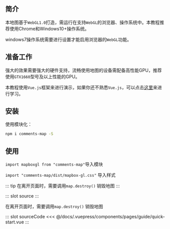 ## 简介
本地图基于`WebGL1.0`打造，需运行在支持`WebGL`的浏览器、操作系统中。本教程推荐使用Chrome和Windows10+操作系统。

windows7操作系统需要进行设置才能启用浏览器的`WebGL`功能。

## 准备工作
强大的效果需要强大的硬件支持，流畅使用地图的设备需配备高性能GPU，推荐使用`GTX1660`型号及以上性能的GPU。

本教程使用`Vue.js`框架来进行演示，如果你还不熟悉`Vue.js`，可以点击[这里](https://cn.vuejs.org/v2/guide/)来进行学习。

## 安装
使用模块化：
```bash
npm i comments-map -S
```
## 使用
`import mapboxgl from "comments-map"`导入模块

`import "comments-map/dist/mapbox-gl.css"` 导入样式

::: tip
在离开页面时，需要调用`map.destroy()` 销毁地图
:::

<demo-block>
::: slot source
<pages-guide-quick-start></pages-guide-quick-start>
:::


在离开页面时，需要调用`map.destroy()` 销毁地图

::: slot sourceCode
<<< @/docs/.vuepress/components/pages/guide/quick-start.vue
:::

</demo-block>